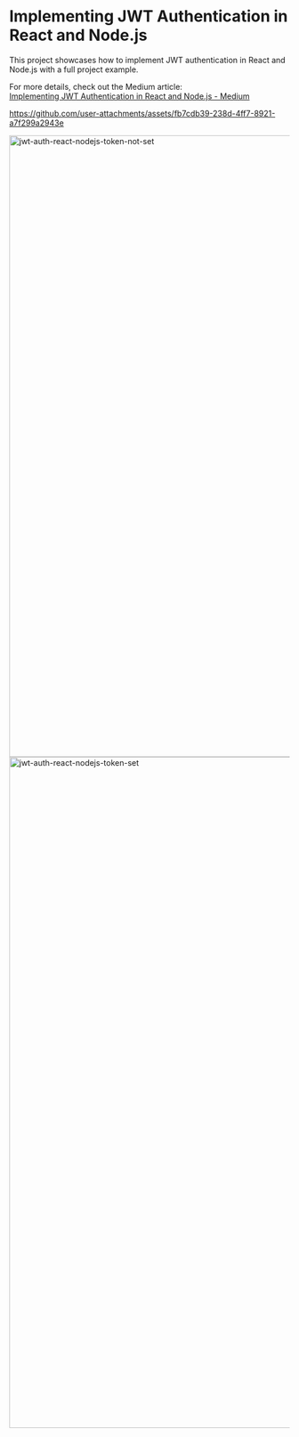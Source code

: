 # Implementing JWT Authentication in React and Node.js

This project showcases how to implement JWT authentication in React and Node.js with a full project example.

For more details, check out the Medium article:  
[Implementing JWT Authentication in React and Node.js - Medium](https://fbatuhanr.medium.com/implementing-jwt-authentication-in-react-and-node-js-step-by-step-guide-and-full-project-example-49c92f6da10a)


https://github.com/user-attachments/assets/fb7cdb39-238d-4ff7-8921-a7f299a2943e



<img width="1117" alt="jwt-auth-react-nodejs-token-not-set" src="https://github.com/user-attachments/assets/efacb5ad-a142-4e2f-a26d-fbe9f9960bcb">
<img width="1206" alt="jwt-auth-react-nodejs-token-set" src="https://github.com/user-attachments/assets/950e1551-1222-447e-bd81-79a173a3f16d">
